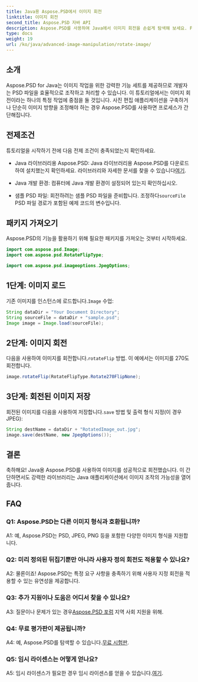 ```yaml
---
title: Java용 Aspose.PSD에서 이미지 회전
linktitle: 이미지 회전
second_title: Aspose.PSD 자바 API
description: Aspose.PSD를 사용하여 Java에서 이미지 회전을 손쉽게 탐색해 보세요. PSD 파일을 쉽게 회전하고 뒤집고 저장할 수 있습니다.
type: docs
weight: 19
url: /ko/java/advanced-image-manipulation/rotate-image/
---
```

## 소개

Aspose.PSD for Java는 이미지 작업을 위한 강력한 기능 세트를 제공하므로 개발자는 PSD 파일을 효율적으로 조작하고 처리할 수 있습니다. 이 튜토리얼에서는 이미지 회전이라는 하나의 특정 작업에 중점을 둘 것입니다. 사진 편집 애플리케이션을 구축하거나 단순히 이미지 방향을 조정해야 하는 경우 Aspose.PSD를 사용하면 프로세스가 간단해집니다.

## 전제조건

튜토리얼을 시작하기 전에 다음 전제 조건이 충족되었는지 확인하세요.

-  Java 라이브러리용 Aspose.PSD: Java 라이브러리용 Aspose.PSD를 다운로드하여 설치했는지 확인하세요. 라이브러리와 자세한 문서를 찾을 수 있습니다[여기](https://reference.aspose.com/psd/java/).

- Java 개발 환경: 컴퓨터에 Java 개발 환경이 설정되어 있는지 확인하십시오.

-  샘플 PSD 파일: 회전하려는 샘플 PSD 파일을 준비합니다. 조정하다`sourceFile` PSD 파일 경로가 포함된 예제 코드의 변수입니다.

## 패키지 가져오기

Aspose.PSD의 기능을 활용하기 위해 필요한 패키지를 가져오는 것부터 시작하세요.

```java
import com.aspose.psd.Image;
import com.aspose.psd.RotateFlipType;

import com.aspose.psd.imageoptions.JpegOptions;
```

## 1단계: 이미지 로드

 기존 이미지를 인스턴스에 로드합니다.`Image` 수업:

```java
String dataDir = "Your Document Directory";
String sourceFile = dataDir + "sample.psd";
Image image = Image.load(sourceFile);
```

## 2단계: 이미지 회전

 다음을 사용하여 이미지를 회전합니다.`rotateFlip` 방법. 이 예에서는 이미지를 270도 회전합니다.

```java
image.rotateFlip(RotateFlipType.Rotate270FlipNone);
```

## 3단계: 회전된 이미지 저장

 회전된 이미지를 다음을 사용하여 저장합니다.`save` 방법 및 출력 형식 지정(이 경우 JPEG):

```java
String destName = dataDir + "RotatedImage_out.jpg";
image.save(destName, new JpegOptions());
```

## 결론

축하해요! Java용 Aspose.PSD를 사용하여 이미지를 성공적으로 회전했습니다. 이 간단하면서도 강력한 라이브러리는 Java 애플리케이션에서 이미지 조작의 가능성을 열어줍니다.

## FAQ

### Q1: Aspose.PSD는 다른 이미지 형식과 호환됩니까?

A1: 예, Aspose.PSD는 PSD, JPEG, PNG 등을 포함한 다양한 이미지 형식을 지원합니다.

### Q2: 미리 정의된 뒤집기뿐만 아니라 사용자 정의 회전도 적용할 수 있나요?

A2: 물론이죠! Aspose.PSD는 특정 요구 사항을 충족하기 위해 사용자 지정 회전을 적용할 수 있는 유연성을 제공합니다.

### Q3: 추가 지원이나 도움은 어디서 찾을 수 있나요?

 A3: 질문이나 문제가 있는 경우[Aspose.PSD 포럼](https://forum.aspose.com/c/psd/34) 지역 사회 지원을 위해.

### Q4: 무료 평가판이 제공됩니까?

 A4: 예, Aspose.PSD를 탐색할 수 있습니다.[무료 시험판](https://releases.aspose.com/).

### Q5: 임시 라이센스는 어떻게 얻나요?

 A5: 임시 라이센스가 필요한 경우 임시 라이센스를 얻을 수 있습니다.[여기](https://purchase.aspose.com/temporary-license/).